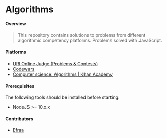 # Algorithms

#### Overview

> This repository contains solutions to problems from different algorithmic competency platforms.
> Problems solved with JavaScript.

#### Platforms

* [URI Online Judge (Problems & Contests)](https://urionlinejudge.com.br/)
* [Codewars](https://www.codewars.com/)
* [Computer science: Algorithms | Khan Academy](https://www.khanacademy.org/computing/computer-science/algorithms)

#### Prerequisites

The following tools should be installed before starting:

* NodeJS >= 10.x.x

#### Contributors

* [Efraa](https://github.com/Efraa)